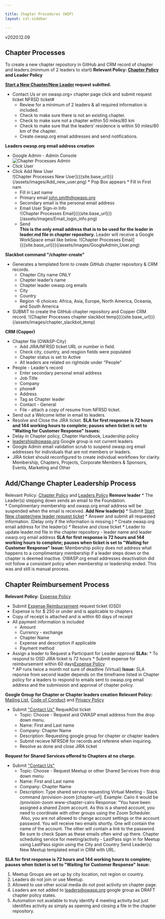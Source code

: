 ```yaml
---

title: Chapter Procedures (WIP)
layout: col-sidebar

---
```

v2020.12.09
## Chapter Processes
To create a new chapter repository in GitHub and CRM record of chapter and leaders.(minmum of 2 leaders to start)
**Relevant Policy: [Chapter Policy](https://owasp.org/www-policy/operational/chapters) and Leader Policy**    

**[Start a New Chapter/New Leader](https://owasporg.atlassian.net/servicedesk/customer/portal/7/group/18/create/73) request subitted.**
* Contact Us or on owasp.org> chapter page click and submit request ticket NFRSD ticket# 
  * Review for a minimum of 2 leaders & all required information is included.
  * Check to make sure there is not an existing chapter.
  * Check to make sure not a chapter within 50 miles/80 km  
  * Check to make sure that the leaders’ residence is within 50 miles/80 km of the chapter.
  * Create owasp.org email addresses and send notifications.
   
**Leaders owasp.org email address creation**
   * Google Admin - Admin Console   
 ![Chapter Processes Admin]({{site.base_url}}/assets/images/GoogleAdmin_User.png)
   * Click User   
   * Click Add New User   
 ![Chapter Processes New User]{{{site.base_url}}}(/assets/images/Add_new_user.png)
    * Pop Box appears
    * Fill in First nam
      * Fill in Last name
      * Primary email john.smith@owasp.org
      * Secondary email is the personal email address 
      * Email User Sign-in Info   
  !{Chapter Processes Email]{{{site.base_url}}}(/assets/images/Email_login_info.png)
      * Send   
**This is the only email address that is to be used for the leader in leader.md file in chapter repository.**
 Leader will receive a Google WorkSpace email like below.
 !{Chapter Processes Email]{{{site.base_url}}}(/assets/images/GoogleAdmin_User.png)
  
**Slackbot command "/chapter-create"**
* Generates a templated form to create GitHub chapter repository & CRM records.
   * Chapter City name ONLY
   * Chapter leader’s name
   * Chapter leader owasp.org emails
   * City
   * Country
   * Region -6 choices: Africa, Asia, Europe, North America, Oceania, and South America
* SUBMIT to create the GitHub chapter repository and Copper CRM record.
 !{Chapter Processes chapter slackbot temp]{{{site.base_url}}}(/assets/images/chapter_slackbot_temp)

**CRM (Copper)**
* Chapter file (OWASP-City) 
  * Add JIRA/NFRSD ticket URL or number in field.
  * Check city, country, and resgion fields were populated
  * Chapter status is set to Active
  * All leaders are related on rightside under "People"
* People - Leader’s record 
   * Enter secondary personal email address
   * Job Title
   * Company
   * phone#
   * Address
   * Tag as Chapter leader
   * Contact - General
   * File - attach a copy of resume from NFRSD ticket.
* Send out a Welcome letter in email to leaders.
* Resolve and Close the JIRA ticket. 
**SLA for first response is 72 hours and 144 working hours to complete; pauses when ticket is set to "Waiting for Customer Response"**
**Issues:**
 * Delay in Chapter policy, Chapter Handbook, Leadership policy 
 * leadership@owasp.org Google group is not current leaders
 * Google Admin email validation scrub to suspend owasp.org email addresses for individuals that are not members or leaders.
 * JIRA ticket should reconfigured to create individual workflows for clarity. Membership, Chapters, Projects, Corporate Members & Sponsors, Events, Marketing and Other

## Add/Change Chapter Leadership Process
 Relevant Policy: [Chapter Policy](https://owasp.org/www-policy/operational/chapters) and [Leaders Policy](https://owasp.org/www-policy/operational/leader)
    **Remove leader**
    * The Leader(s) stepping down sends an email to the Foundation.  
    * Complimentary membership and owasp.org email address will be suspended when the email is received.
 **Add New leader(s)**
    * Submit [Start New chapter/new leader request ticket](https://owasporg.atlassian.net/servicedesk/customer/portal/7/group/18/create/73)
    * Answer and submit all requested information. (Delay only if the information is missing.)
    * Create owasp.org email address for the leader(s)
    * Resolve and close ticket
    * Leader to update leader.md file in the chapter repository - leader name and leader owarp.org email address
**SLA for first response is 72 hours and 144 working hours to complete; pauses when ticket is set to "Waiting for Customer Response"**
**Issue:** Membership policy does not address what happens to a complimentary membership if a leader steps down or the chapter is deemed inactive. 
OWASP.org email addresses deactivation did not follow a consistant policy when membership or leadership ended. This was and still is manual process.

## Chapter Reimbursement Process
**Relevant Policy:** [Expense Policy](https://owasp.org/www-policy/operational/expense-reimbursement)
   * Submit [Expense Reimbursement](https://owasporg.atlassian.net/servicedesk/customer/portal/4/group/9) request ticket (OSD) 
   * Expense is for $ 250 or under and is applicable to chapters
   * Copy of receipt is attached and is within 60 days of receipt
   * All payment information is included
     * Amount
     * Currency - exchange 
     * Chapter Name
     * Expense and description if applicable
     * Payment method 
   * Assign a leader to Request a Participant for Leader approval
**SLAs:** 
    * To respond to OSD JIRA ticket is 72 hours
    * Submit expense for reimbursement within 60 days[Expense Policy](https://owasp.org/www-policy/operational/expense-reimbursement)  
    * AP runs twice a month not sure of deadline (Virtual)
**Issue:** SLA reponse from second leader depends on the timeframe listed in Chapter policy for a leaders to respond to emails sent to owasp.org email address and the submission and approval of chapter policy.
    
**Google Group for Chapter or Chapter leaders creation**
**Relevant Policy:** [Mailing List](https://owasp.org/www-policy/operational/mailing-list), [Code of Conduct](https://owasp.org/www-policy/operational/code-of-conduct) and [Privacy Policy](https://owasp.org/www-policy/operational/privacy)
  * Submit ["Contact Us"](https://owasporg.atlassian.net/servicedesk/customer/portal/7/create/720) RequeAOst ticket  
    * Topic: Choose - Request and OWASP email address from the drop down menu.
    * Name: First and Last name
    * Company: Chapter Name
    * Description: Requesting google group for chapter or chapter leaders
    * Submit recieve NFRSD# for records and referene when inquiring.
    * Resolve as done and close JIRA ticket

**Request for Shared Services offered to Chapters at no charge.**
  * Submit ["Contact Us"](https://owasporg.atlassian.net/servicedesk/customer/portal/7/create/72)
    * Topic: Choose - Request Meetup or other Shared Services from drop down menu
    * Name: First and Last name
    * Company: Chapter Name
    * Description: Type shared service requesting
  Virtual Meeting - Slack command /provision-zoom [chapter-url]. Example: Cairo it would be /provision-zoom www-chapter-cairo
Response: "You have been assigned a shared Zoom account. As this is a shared account, you need to coordinate with other groups using the Zoom Scheduler.   Also, you are not allowed to change account settings or the account password.
You will receive two emails shortly. One will contain the name of the account. The other will contain a link to the password. Be sure to check Spam as these emails often wind up there.
  Chapter scheduling service for meeting/activity - LastPass sign in for Meetup using LastPass signin using the City and Country
  Send Leader(s) New Meetup templated email in CRM with URL. 
   
**SLA for first response is 72 hours and 144 working hours to complete; pauses when ticket is set to "Waiting for Customer Response"**
**Issue:** 
1. Meetup Groups are set up by city location, not region or country. 
2. Leaders do not join or use Meetup. 
3. Allowed to use other social media do not post activity on chapter page.
4. Leaders are not added to leaders@owasp.org google group as DRAFT chapter policy states.
5. Automation not available to truly identify 4 meeting activity but just identifies activity as simply as opening and closing a file in the chapter repository.  




